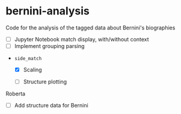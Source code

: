 # bernini-analysis

Code for the analysis of the tagged data about Bernini's biographies


- [ ] Jupyter Notebook match display, with/without context
- [ ] Implement grouping parsing
- `side_match`
    - [x] Scaling
    - [ ] Structure plotting


Roberta

- [ ] Add structure data for Bernini
